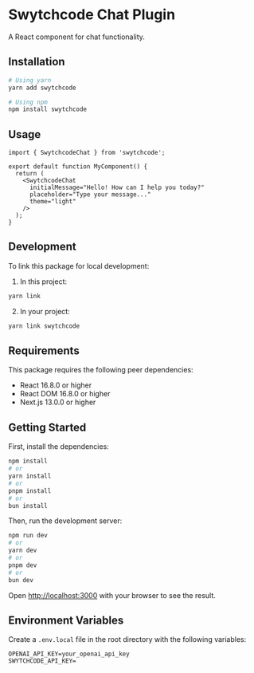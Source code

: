 # Swytchcode Chat Plugin

A React component for chat functionality.

## Installation

```bash
# Using yarn
yarn add swytchcode

# Using npm
npm install swytchcode
```

## Usage

```tsx
import { SwytchcodeChat } from 'swytchcode';

export default function MyComponent() {
  return (
    <SwytchcodeChat
      initialMessage="Hello! How can I help you today?"
      placeholder="Type your message..."
      theme="light"
    />
  );
}
```

## Development

To link this package for local development:

1. In this project:
```bash
yarn link
```

2. In your project:
```bash
yarn link swytchcode
```

## Requirements

This package requires the following peer dependencies:
- React 16.8.0 or higher
- React DOM 16.8.0 or higher
- Next.js 13.0.0 or higher

## Getting Started

First, install the dependencies:

```bash
npm install
# or
yarn install
# or
pnpm install
# or
bun install
```

Then, run the development server:

```bash
npm run dev
# or
yarn dev
# or
pnpm dev
# or
bun dev
```

Open [http://localhost:3000](http://localhost:3000) with your browser to see the result.

## Environment Variables

Create a `.env.local` file in the root directory with the following variables:

```
OPENAI_API_KEY=your_openai_api_key
SWYTCHCODE_API_KEY=
```
